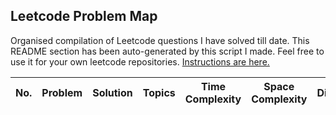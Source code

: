 ## Leetcode Problem Map

Organised compilation of Leetcode questions I have solved till date.
This README section has been auto-generated by this script I made. Feel free to use it for your own leetcode repositories. [Instructions are here.](https://github.com/ab1nv/codebase/blob/master/README.md)

| No. | Problem | Solution | Topics | Time Complexity | Space Complexity | Difficulty |
|----------|----------|----------|----------|----------|----------|----------|